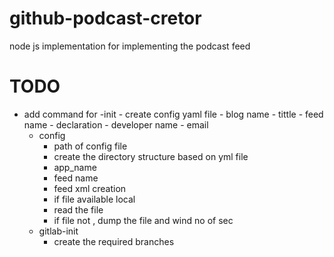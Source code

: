 # github-podcast-cretor
node js implementation for implementing the podcast feed

# TODO
-  add command for 
    -init
        - create config yaml file
        - blog name
        - tittle
        - feed name
        - declaration
        - developer name
        - email
    - config
        - path of config file 
        - create the directory structure based on yml file
        - app_name
        - feed name
        - feed xml creation
        - if file available local
        - read the file 
        - if file not , dump the file and wind no of sec
    - gitlab-init
        - create the required branches 
        


    


